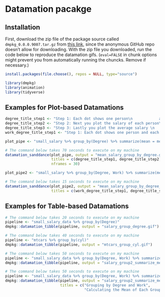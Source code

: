 
<!-- README.md is generated from README.Rmd. Please edit that file -->

# Datamation pacakge

## Installation

First, download the zip file of the package source called
`dmpkg_0.0.0.9007.tar.gz` from [this
link](https://zenodo.org/record/4287448), since the anonymous GitHub
repo doesn’t allow for downloading. With the zip file you downloaded,
run the code below to reproduce the datamation gifs. (`eval=FALSE` in
chunk options might prevent you from automatically running the chuncks.
Remove if necessary.)

``` r
install.packages(file.choose(), repos = NULL, type="source")
```

``` r
library(dmpkg)
library(animation)
library(tidyverse)
```

## Examples for Plot-based Datamations

``` r
degree_title_step1 <- "Step 1: Each dot shows one person\n            and each group shows degree type"
degree_title_step2 <- "Step 2: Next you plot the salary of each person\n            within each group"
degree_title_step3 <- "Step 3: Lastly you plot the average salary \n            of each group and zoom in"
work_degree_title_step1 <- "Step 1: Each dot shows one person and each group\n            shows degree type AND work setting"
```

``` r
plot_pipe <- "small_salary %>% group_by(Degree) %>% summarize(mean = mean(Salary))"

# The command below takes 70 seconds to execute on my machine
datamation_sanddance(plot_pipe, output = "mean_salary_group_by_degree.gif",
                     titles = c(degree_title_step1, degree_title_step2, degree_title_step3), 
                     nframes = 30)

plot_pipe2 <- "small_salary %>% group_by(Degree, Work) %>% summarize(mean = mean(Salary))"

# The command below takes 15 seconds to execute on my machine
datamation_sanddance(plot_pipe2, output = "mean_salary_group_by_degree_work.gif",
                     titles = c(work_degree_title_step1, degree_title_step2, degree_title_step3))
```

## Examples for Table-based Datamations

``` r
# The command below takes 20 seconds to execute on my machine
pipeline <- "small_salary_data %>% group_by(Degree)"
dmpkg::datamation_tibble(pipeline, output = "salary_group_degree.gif")

# The command below takes 40 seconds to execute on my machine
pipeline <- "mtcars %>% group_by(cyl)"
dmpkg::datamation_tibble(pipeline, output = "mtcars_group_cyl.gif")

# The command below takes 50 seconds to execute on my machine
pipeline <- "small_salary_data %>% group_by(Degree, Work) %>% summarize(Avg_Salary = mean(Salary))"
dmpkg::datamation_tibble(pipeline, output = "salary_group2_summarize_mean.gif")

# The command below takes 50 seconds to execute on my machine
pipeline <- "small_salary_data %>% group_by(Degree, Work) %>% summarize(Avg_Salary = mean(Salary))"
dmpkg::datamation_tibble(pipeline, output = "salary_group2_summarize_mean.gif",
                         titles = c("Grouping by Degree and Work", 
                                    "Calculating the Mean of Each Group"))
```
